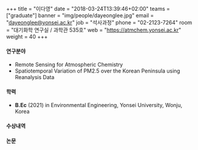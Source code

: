 +++
title = "이다영"
date = "2018-03-24T13:39:46+02:00"
teams = ["graduate"]
banner = "img/people/dayeonglee.jpg"
email = "dayeonglee@yonsei.ac.kr"
job = "석사과정"
phone = "02-2123-7264"
room = "대기화학 연구실 / 과학관 535호"
web = "https://atmchem.yonsei.ac.kr"
weight = 40
+++

#### 연구분야
 + Remote Sensing for Atmospheric Chemistry
 + Spatiotemporal Variation of PM2.5 over the Korean Peninsula using Reanalysis Data
#### 학력
 + **B.Ec** (2021) in Environmental Engineering, Yonsei University, Wonju, Korea

#### 수상내역

#### 논문

